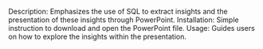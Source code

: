 Description: Emphasizes the use of SQL to extract insights and the presentation of these insights through PowerPoint. Installation: Simple instruction to download and open the PowerPoint file. Usage: Guides users on how to explore the insights within the presentation.

